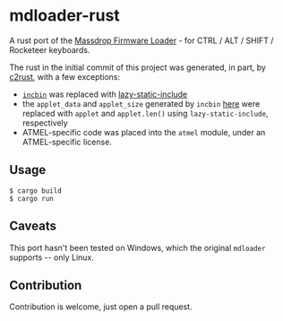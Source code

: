 # mdloader-rust

A rust port of the [Massdrop Firmware Loader](https://github.com/Massdrop/mdloader) - for CTRL / ALT / SHIFT / Rocketeer keyboards.

The rust in the initial commit of this project was generated, in part, by [c2rust](https://github.com/immunant/c2rust), with a few exceptions:

- [`incbin`](https://github.com/graphitemaster/incbin) was replaced with [lazy-static-include](https://docs.rs/lazy-static-include/latest/lazy_static_include/index.html) 
- the `applet_data` and `applet_size` generated by `incbin` [here](https://github.com/Massdrop/mdloader/blob/e4f977416994f54ca3f8d2e72f2b225d52f7c42e/mdloader_common.c#L23) were replaced with `applet` and `applet.len()` using `lazy-static-include`, respectively
- ATMEL-specific code was placed into the `atmel` module, under an ATMEL-specific license.

## Usage

```
$ cargo build
$ cargo run
```

## Caveats

This port hasn't been tested on Windows, which the original `mdloader` supports -- only Linux.

## Contribution

Contribution is welcome, just open a pull request.
